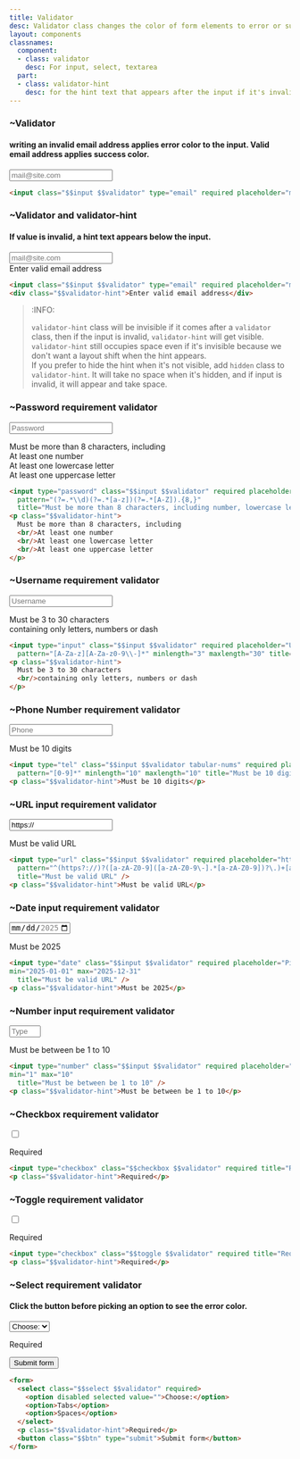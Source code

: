 ```yaml
---
title: Validator
desc: Validator class changes the color of form elements to error or success based on input's validation rules.
layout: components
classnames:
  component:
  - class: validator
    desc: For input, select, textarea
  part:
  - class: validator-hint
    desc: for the hint text that appears after the input if it's invalid
---
```


<script>
  import Component from "$components/Component.svelte"
</script>

### ~Validator
#### writing an invalid email address applies error color to the input. Valid email address applies success color.

<form class="w-full max-w-xs">
  <input class="input validator" type="email" required placeholder="mail@site.com" autocomplete="false" />
</form>


```html
<input class="$$input $$validator" type="email" required placeholder="mail@site.com" />
```

### ~Validator and validator-hint
#### If value is invalid, a hint text appears below the input.

<form class="w-full max-w-xs">
  <input class="input validator" type="email" required placeholder="mail@site.com" autocomplete="false" />
  <div class="validator-hint">Enter valid email address</div>
</form>


```html
<input class="$$input $$validator" type="email" required placeholder="mail@site.com" />
<div class="$$validator-hint">Enter valid email address</div>
```

> :INFO:
>
> `validator-hint` class will be invisible if it comes after a `validator` class, then if the input is invalid, `validator-hint` will get visible.  
> `validator-hint` still occupies space even if it's invisible because we don't want a layout shift when the hint appears.  
> If you prefer to hide the hint when it's not visible, add `hidden` class to `validator-hint`. It will take no space when it's hidden, and if input is invalid, it will appear and take space.


### ~Password requirement validator

<form class="w-full max-w-xs">
  <input type="password" class="input validator" required placeholder="Password" minlength="8" pattern="(?=.*\d)(?=.*[a-z])(?=.*[A-Z]).&#123;8,}" title="Must be more than 8 characters, including number, lowercase letter, uppercase letter" />
  <p class="validator-hint">
    Must be more than 8 characters, including
    <br/>At least one number
    <br/>At least one lowercase letter
    <br/>At least one uppercase letter
  </p>
</form>


```html
<input type="password" class="$$input $$validator" required placeholder="Password" minlength="8" 
  pattern="(?=.*\\d)(?=.*[a-z])(?=.*[A-Z]).{8,}" 
  title="Must be more than 8 characters, including number, lowercase letter, uppercase letter" />
<p class="$$validator-hint">
  Must be more than 8 characters, including
  <br/>At least one number
  <br/>At least one lowercase letter
  <br/>At least one uppercase letter
</p>
```

### ~Username requirement validator
<form class="w-full max-w-xs">
  <input type="input" class="input validator" required placeholder="Username" pattern="[A-Za-z][A-Za-z0-9\-]*" minlength="3" maxlength="30" title="Only letters, numbers or dash" />
  <p class="validator-hint">
    Must be 3 to 30 characters
    <br/>containing only letters, numbers or dash
  </p>
</form>

```html
<input type="input" class="$$input $$validator" required placeholder="Username" 
  pattern="[A-Za-z][A-Za-z0-9\\-]*" minlength="3" maxlength="30" title="Only letters, numbers or dash" />
<p class="$$validator-hint">
  Must be 3 to 30 characters
  <br/>containing only letters, numbers or dash
</p>
```

### ~Phone Number requirement validator
<form class="w-full max-w-xs">
  <input type="tel" class="input validator tabular-nums" required placeholder="Phone" pattern="[0-9]*" minlength="10" maxlength="10" title="Must be 10 digits" />
  <p class="validator-hint">Must be 10 digits</p>
</form>

```html
<input type="tel" class="$$input $$validator tabular-nums" required placeholder="Phone" 
  pattern="[0-9]*" minlength="10" maxlength="10" title="Must be 10 digits" />
<p class="$$validator-hint">Must be 10 digits</p>
```

### ~URL input requirement validator
<form class="w-full max-w-xs">
  <input type="url" class="input validator" required placeholder="https://" value="https://" pattern="^(https?://)?([a-zA-Z0-9]([a-zA-Z0-9\-].*[a-zA-Z0-9])?\.)+[a-zA-Z].*$" title="Must be valid URL" />
  <p class="validator-hint">Must be valid URL</p>
</form>

```html
<input type="url" class="$$input $$validator" required placeholder="https://" value="https://"
  pattern="^(https?://)?([a-zA-Z0-9]([a-zA-Z0-9\-].*[a-zA-Z0-9])?\.)+[a-zA-Z].*$" 
  title="Must be valid URL" />
<p class="$$validator-hint">Must be valid URL</p>
```

### ~Date input requirement validator
<form class="w-full max-w-xs">
  <input type="date" class="input validator" required placeholder="Pick a date in 2025" 
  min="2025-01-01" max="2025-12-31" title="Must be valid URL" />
  <p class="validator-hint">Must be 2025</p>
</form>

```html
<input type="date" class="$$input $$validator" required placeholder="Pick a date in 2025" 
min="2025-01-01" max="2025-12-31"
  title="Must be valid URL" />
<p class="$$validator-hint">Must be 2025</p>
```

### ~Number input requirement validator
<form class="w-full max-w-xs">
  <input type="number" class="input validator" required placeholder="Type a number between 1 to 10" 
  min="1" max="10" title="Must be between be 1 to 10" />
  <p class="validator-hint">Must be between be 1 to 10</p>
</form>

```html
<input type="number" class="$$input $$validator" required placeholder="Type a number between 1 to 10" 
min="1" max="10"
  title="Must be between be 1 to 10" />
<p class="$$validator-hint">Must be between be 1 to 10</p>
```

### ~Checkbox requirement validator
<form>
  <input type="checkbox" class="checkbox validator" required title="Required" />
  <p class="validator-hint">Required</p>
</form>

```html
<input type="checkbox" class="$$checkbox $$validator" required title="Required" />
<p class="$$validator-hint">Required</p>
```

### ~Toggle requirement validator
<form>
  <input type="checkbox" class="toggle validator" required title="Required" />
  <p class="validator-hint">Required</p>
</form>

```html
<input type="checkbox" class="$$toggle $$validator" required title="Required" />
<p class="$$validator-hint">Required</p>
```

### ~Select requirement validator
#### Click the button before picking an option to see the error color.
<form class="w-full max-w-xs">
  <select class="select validator" required>
    <option disabled selected value="">Choose:</option>
    <option>Tabs</option>
    <option>Spaces</option>
  </select>
  <p class="validator-hint">Required</p>
  <button class="btn" type="submit">Submit form</button>
</form>

```html
<form>
  <select class="$$select $$validator" required>
    <option disabled selected value="">Choose:</option>
    <option>Tabs</option>
    <option>Spaces</option>
  </select>
  <p class="$$validator-hint">Required</p>
  <button class="$$btn" type="submit">Submit form</button>
</form>
```
